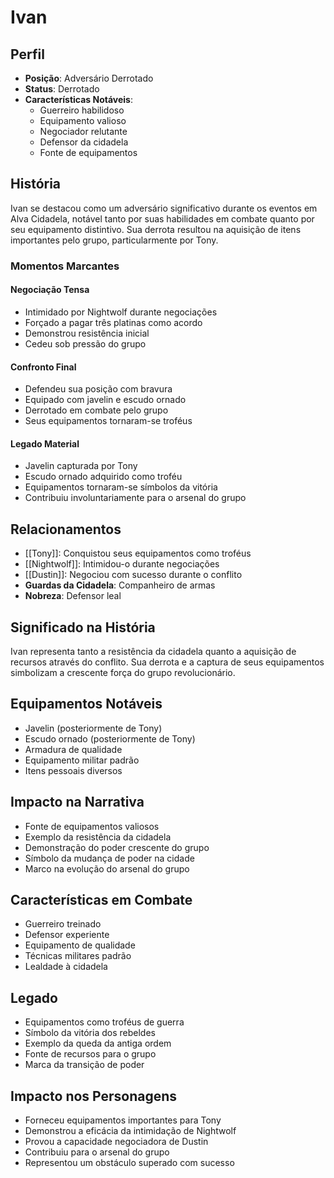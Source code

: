 # Ivan

## Perfil
- **Posição**: Adversário Derrotado
- **Status**: Derrotado
- **Características Notáveis**:
  - Guerreiro habilidoso
  - Equipamento valioso
  - Negociador relutante
  - Defensor da cidadela
  - Fonte de equipamentos

## História
Ivan se destacou como um adversário significativo durante os eventos em Alva Cidadela, notável tanto por suas habilidades em combate quanto por seu equipamento distintivo. Sua derrota resultou na aquisição de itens importantes pelo grupo, particularmente por Tony.

### Momentos Marcantes

#### Negociação Tensa
- Intimidado por Nightwolf durante negociações
- Forçado a pagar três platinas como acordo
- Demonstrou resistência inicial
- Cedeu sob pressão do grupo

#### Confronto Final
- Defendeu sua posição com bravura
- Equipado com javelin e escudo ornado
- Derrotado em combate pelo grupo
- Seus equipamentos tornaram-se troféus

#### Legado Material
- Javelin capturada por Tony
- Escudo ornado adquirido como troféu
- Equipamentos tornaram-se símbolos da vitória
- Contribuiu involuntariamente para o arsenal do grupo

## Relacionamentos
- [[Tony]]: Conquistou seus equipamentos como troféus
- [[Nightwolf]]: Intimidou-o durante negociações
- [[Dustin]]: Negociou com sucesso durante o conflito
- **Guardas da Cidadela**: Companheiro de armas
- **Nobreza**: Defensor leal

## Significado na História
Ivan representa tanto a resistência da cidadela quanto a aquisição de recursos através do conflito. Sua derrota e a captura de seus equipamentos simbolizam a crescente força do grupo revolucionário.

## Equipamentos Notáveis
- Javelin (posteriormente de Tony)
- Escudo ornado (posteriormente de Tony)
- Armadura de qualidade
- Equipamento militar padrão
- Itens pessoais diversos

## Impacto na Narrativa
- Fonte de equipamentos valiosos
- Exemplo da resistência da cidadela
- Demonstração do poder crescente do grupo
- Símbolo da mudança de poder na cidade
- Marco na evolução do arsenal do grupo

## Características em Combate
- Guerreiro treinado
- Defensor experiente
- Equipamento de qualidade
- Técnicas militares padrão
- Lealdade à cidadela

## Legado
- Equipamentos como troféus de guerra
- Símbolo da vitória dos rebeldes
- Exemplo da queda da antiga ordem
- Fonte de recursos para o grupo
- Marca da transição de poder

## Impacto nos Personagens
- Forneceu equipamentos importantes para Tony
- Demonstrou a eficácia da intimidação de Nightwolf
- Provou a capacidade negociadora de Dustin
- Contribuiu para o arsenal do grupo
- Representou um obstáculo superado com sucesso 